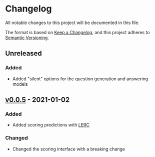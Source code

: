 # Changelog
All notable changes to this project will be documented in this file.

The format is based on [Keep a Changelog](https://keepachangelog.com/en/1.0.0/),
and this project adheres to [Semantic Versioning](https://semver.org/spec/v2.0.0.html).

## Unreleased
### Added
- Added "silent" options for the question generation and answering models

## [v0.0.5](https://github.com/danieldeutsch/qaeval/releases/tag/0.0.5) - 2021-01-02
### Added
- Added scoring predictions with [LERC](https://arxiv.org/abs/2010.03636)

### Changed
- Changed the scoring interface with a breaking change 
